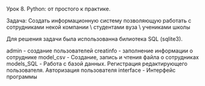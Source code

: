 Урок 8. Python: от простого к практике.

Задача: Создать информационную систему позволяющую работать с сотрудниками некой компании \ студентами вуза \ учениками школы

Для решения задачи была использованна билиотека SQL (sqlite3).

admin - создание пользователей
creatinfo - заполнение информации о сотруднике
model_csv - Создание, запись и чтения файла о сотрудниках
models_SQL - Работа с базой данных. Регистрация редактирующего пользователя. Авторизация пользователя
interface -  Интерфейс программы 